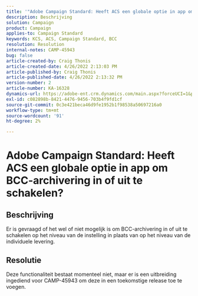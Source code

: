 ```yaml
---
title: '"Adobe Campaign Standard: Heeft ACS een globale optie in app om BCC Archiving in/uit te zetten?'
description: Beschrijving
solution: Campaign
product: Campaign
applies-to: Campaign Standard
keywords: KCS, ACS, Campaign Standard, BCC
resolution: Resolution
internal-notes: CAMP-45943
bug: false
article-created-by: Craig Thonis
article-created-date: 4/26/2022 2:13:03 PM
article-published-by: Craig Thonis
article-published-date: 4/26/2022 2:13:32 PM
version-number: 2
article-number: KA-16328
dynamics-url: https://adobe-ent.crm.dynamics.com/main.aspx?forceUCI=1&pagetype=entityrecord&etn=knowledgearticle&id=5c2173f6-6ac5-ec11-a7b6-0022480a138b
exl-id: c082898b-8421-4476-9456-703b4f9fd1cf
source-git-commit: 0c3e421beca46d9fe1952b1f98538a50697216a0
workflow-type: tm+mt
source-wordcount: '91'
ht-degree: 2%

---
```


# Adobe Campaign Standard: Heeft ACS een globale optie in app om BCC-archivering in of uit te schakelen?

## Beschrijving


Er is gevraagd of het wel of niet mogelijk is om BCC-archivering in of uit te schakelen op het niveau van de instelling in plaats van op het niveau van de individuele levering.


## Resolutie


Deze functionaliteit bestaat momenteel niet, maar er is een uitbreiding ingediend voor CAMP-45943 om deze in een toekomstige release toe te voegen.
